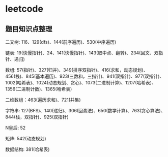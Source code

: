 # leetcode

## 题目知识点整理

二叉树: 116、129(dfs)、144(前序遍历)、530(中序遍历)

链表: 19(快慢指针)、24、141(快慢指针)、143(取中点、翻转)、234(回文、双指针、递归)

数组: 57(指针)、327(归并)、349(排序双指针)、416(求和，动态规划)、456(栈)、845(基本遍历)、923(三数和，三指针)、941(双指针)、977(双指针)、1002(哈希表)、1024(动态规划、贪心)、1073(二进制计算)、1207(哈希表)、1356(二进制计数)、1365(哈希表)

二维数组：463(遍历求和)、721(并集)

字符串: 127(BFS)、140(递归)、306(回溯法)、650(数学计算)、763(贪心算法)、844(栈，双指针)、925(双指针)

N皇后: 52

矩阵: 542(动态规划)

数据结构: 381(哈希表)
